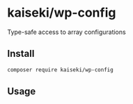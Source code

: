 # kaiseki/wp-config

Type-safe access to array configurations

## Install

```bash
composer require kaiseki/wp-config
```

## Usage
